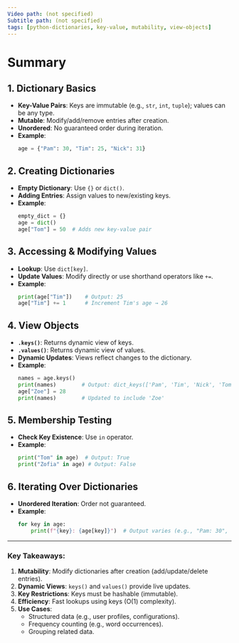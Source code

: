 ```yaml
---
Video path: (not specified)  
Subtitle path: (not specified)  
tags: [python-dictionaries, key-value, mutability, view-objects]  
---
```


# Summary

## 1. **Dictionary Basics**  
   - **Key-Value Pairs**: Keys are immutable (e.g., `str`, `int`, `tuple`); values can be any type.  
   - **Mutable**: Modify/add/remove entries after creation.  
   - **Unordered**: No guaranteed order during iteration.  
   - **Example**:  
     ```python  
     age = {"Pam": 30, "Tim": 25, "Nick": 31}  
     ```

## 2. **Creating Dictionaries**  
   - **Empty Dictionary**: Use `{}` or `dict()`.  
   - **Adding Entries**: Assign values to new/existing keys.  
   - **Example**:  
     ```python  
     empty_dict = {}  
     age = dict()  
     age["Tom"] = 50  # Adds new key-value pair  
     ```

## 3. **Accessing & Modifying Values**  
   - **Lookup**: Use `dict[key]`.  
   - **Update Values**: Modify directly or use shorthand operators like `+=`.  
   - **Example**:  
     ```python  
     print(age["Tim"])    # Output: 25  
     age["Tim"] += 1      # Increment Tim's age → 26  
     ```

## 4. **View Objects**  
   - **`.keys()`**: Returns dynamic view of keys.  
   - **`.values()`**: Returns dynamic view of values.  
   - **Dynamic Updates**: Views reflect changes to the dictionary.  
   - **Example**:  
     ```python  
     names = age.keys()  
     print(names)        # Output: dict_keys(['Pam', 'Tim', 'Nick', 'Tom'])  
     age["Zoe"] = 28  
     print(names)        # Updated to include 'Zoe'  
     ```

## 5. **Membership Testing**  
   - **Check Key Existence**: Use `in` operator.  
   - **Example**:  
     ```python  
     print("Tom" in age)  # Output: True  
     print("Zofia" in age) # Output: False  
     ```

## 6. **Iterating Over Dictionaries**  
   - **Unordered Iteration**: Order not guaranteed.  
   - **Example**:  
     ```python  
     for key in age:  
         print(f"{key}: {age[key]}")  # Output varies (e.g., "Pam: 30", "Tim: 26", etc.)  
     ```

---

### Key Takeaways:  
1. **Mutability**: Modify dictionaries after creation (add/update/delete entries).  
2. **Dynamic Views**: `keys()` and `values()` provide live updates.  
3. **Key Restrictions**: Keys must be hashable (immutable).  
4. **Efficiency**: Fast lookups using keys (O(1) complexity).  
5. **Use Cases**:  
   - Structured data (e.g., user profiles, configurations).  
   - Frequency counting (e.g., word occurrences).  
   - Grouping related data.  